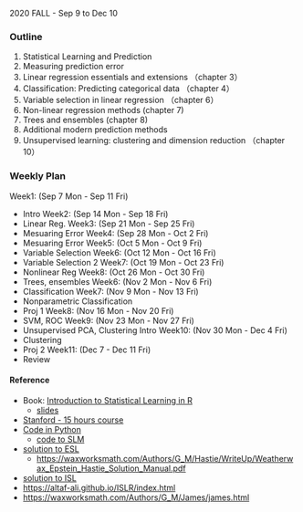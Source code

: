 2020 FALL - Sep 9 to Dec 10



### Outline
1. Statistical Learning and Prediction
2. Measuring prediction error 
3. Linear regression essentials and extensions （chapter 3）
4. Classification: Predicting categorical data （chapter 4）
5. Variable selection in linear regression （chapter 6）
6. Non-linear regression methods (chapter 7)
7. Trees and ensembles (chapter 8)
8. Additional modern prediction methods 
9. Unsupervised learning: clustering and dimension reduction （chapter 10）

### Weekly Plan

Week1: (Sep 7 Mon - Sep 11 Fri)
- Intro
Week2: (Sep 14 Mon - Sep 18 Fri)
- Linear Reg.
Week3: (Sep 21 Mon - Sep 25 Fri)
- Mesuaring Error
Week4: (Sep 28 Mon - Oct 2 Fri)
- Mesuaring Error 
Week5: (Oct 5 Mon - Oct 9 Fri)
- Variable Selection
Week6: (Oct 12 Mon - Oct 16 Fri)
- Variable Selection 2
Week7: (Oct 19 Mon - Oct 23 Fri)
- Nonlinear Reg
Week8: (Oct 26 Mon - Oct 30 Fri)
- Trees, ensembles
Week6: (Nov 2 Mon - Nov 6 Fri)
- Classification
Week7: (Nov 9 Mon - Nov 13 Fri)
- Nonparametric Classification
- Proj 1
Week8: (Nov 16 Mon - Nov 20 Fri)
- SVM, ROC
Week9: (Nov 23 Mon - Nov 27 Fri)
- Unsupervised PCA, Clustering Intro
Week10: (Nov 30 Mon - Dec 4 Fri)
- Clustering
- Proj 2
Week11: (Dec 7 - Dec 11 Fri)
- Review
#### Reference
- Book: [Introduction to Statistical Learning in R](http://faculty.marshall.usc.edu/gareth-james/ISL/index.html)
  - [slides](http://rstudio-pubs-static.s3.amazonaws.com/359626_2b9afb36e956418b92a66f8068fa5d2b.html)
- [Stanford - 15 hours course](https://www.r-bloggers.com/in-depth-introduction-to-machine-learning-in-15-hours-of-expert-videos/)
- [Code in Python](https://github.com/gaufung/ISL)
  - [code to SLM](https://github.com/fengdu78/lihang-code)
- [solution to ESL](https://esl.hohoweiya.xyz/)
  - https://waxworksmath.com/Authors/G_M/Hastie/WriteUp/Weatherwax_Epstein_Hastie_Solution_Manual.pdf
- [solution to ISL](https://github.com/asadoughi/stat-learning)
- https://altaf-ali.github.io/ISLR/index.html
- https://waxworksmath.com/Authors/G_M/James/james.html
